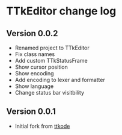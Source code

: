 # TTkEditor change log

## Version 0.0.2

- Renamed project to TTkEditor
- Fix class names
- Add custom TTkStatusFrame
- Show cursor position
- Show encoding
- Add encoding to lexer and formatter
- Show language
- Change  status bar visitbility


## Version 0.0.1

- Initial fork from [ttkode](https://github.com/ceccopierangiolieugenio/ttkode)